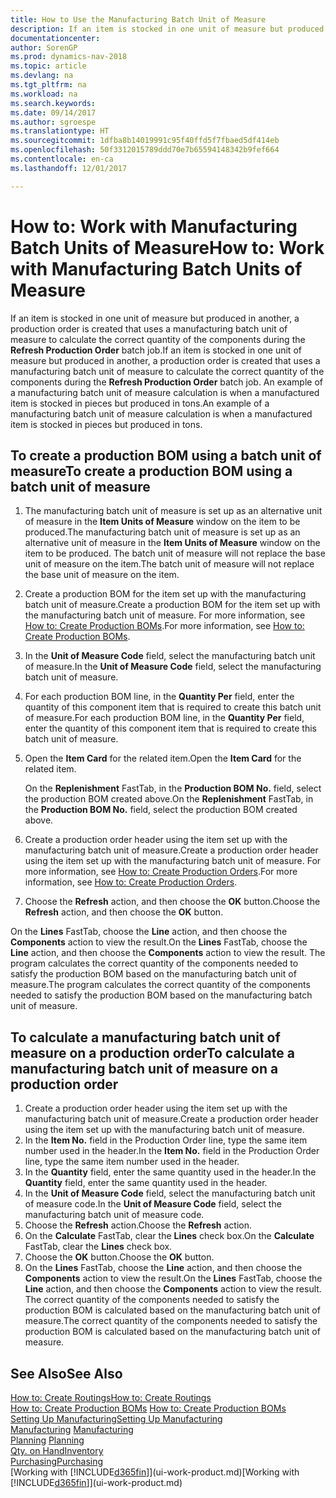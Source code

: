 ```yaml
---
title: How to Use the Manufacturing Batch Unit of Measure
description: If an item is stocked in one unit of measure but produced in another, then the production order must be use a manufacturing batch unit of measure to calculate the correct quantity of components. An example of a manufacturing batch unit of measure calculation is when a manufactured item is stocked in pieces but produced in tons.
documentationcenter: 
author: SorenGP
ms.prod: dynamics-nav-2018
ms.topic: article
ms.devlang: na
ms.tgt_pltfrm: na
ms.workload: na
ms.search.keywords: 
ms.date: 09/14/2017
ms.author: sgroespe
ms.translationtype: HT
ms.sourcegitcommit: 1dfba8b14019991c95f40ffd5f7fbaed5df414eb
ms.openlocfilehash: 50f3312015789ddd70e7b65594148342b9fef664
ms.contentlocale: en-ca
ms.lasthandoff: 12/01/2017

---
```

# <a name="how-to-work-with-manufacturing-batch-units-of-measure"></a><span data-ttu-id="98701-104">How to: Work with Manufacturing Batch Units of Measure</span><span class="sxs-lookup"><span data-stu-id="98701-104">How to: Work with Manufacturing Batch Units of Measure</span></span>
<span data-ttu-id="98701-105">If an item is stocked in one unit of measure but produced in another, a production order is created that uses a manufacturing batch unit of measure to calculate the correct quantity of the components during the **Refresh Production Order** batch job.</span><span class="sxs-lookup"><span data-stu-id="98701-105">If an item is stocked in one unit of measure but produced in another, a production order is created that uses a manufacturing batch unit of measure to calculate the correct quantity of the components during the **Refresh Production Order** batch job.</span></span> <span data-ttu-id="98701-106">An example of a manufacturing batch unit of measure calculation is when a manufactured item is stocked in pieces but produced in tons.</span><span class="sxs-lookup"><span data-stu-id="98701-106">An example of a manufacturing batch unit of measure calculation is when a manufactured item is stocked in pieces but produced in tons.</span></span>  

## <a name="to-create-a-production-bom-using-a-batch-unit-of-measure"></a><span data-ttu-id="98701-107">To create a production BOM using a batch unit of measure</span><span class="sxs-lookup"><span data-stu-id="98701-107">To create a production BOM using a batch unit of measure</span></span>  
1.  <span data-ttu-id="98701-108">The manufacturing batch unit of measure is set up as an alternative unit of measure in the **Item Units of Measure** window on the item to be produced.</span><span class="sxs-lookup"><span data-stu-id="98701-108">The manufacturing batch unit of measure is set up as an alternative unit of measure in the **Item Units of Measure** window on the item to be produced.</span></span> <span data-ttu-id="98701-109">The batch unit of measure will not replace the base unit of measure on the item.</span><span class="sxs-lookup"><span data-stu-id="98701-109">The batch unit of measure will not replace the base unit of measure on the item.</span></span>  
2.  <span data-ttu-id="98701-110">Create a production BOM for the item set up with the manufacturing batch unit of measure.</span><span class="sxs-lookup"><span data-stu-id="98701-110">Create a production BOM for the item set up with the manufacturing batch unit of measure.</span></span> <span data-ttu-id="98701-111">For more information, see [How to: Create Production BOMs](production-how-to-create-production-boms.md).</span><span class="sxs-lookup"><span data-stu-id="98701-111">For more information, see [How to: Create Production BOMs](production-how-to-create-production-boms.md).</span></span>  
3.  <span data-ttu-id="98701-112">In the **Unit of Measure Code** field, select the manufacturing batch unit of measure.</span><span class="sxs-lookup"><span data-stu-id="98701-112">In the **Unit of Measure Code** field, select the manufacturing batch unit of measure.</span></span>  
4.  <span data-ttu-id="98701-113">For each production BOM line, in the **Quantity Per** field, enter the quantity of this component item that is required to create this batch unit of measure.</span><span class="sxs-lookup"><span data-stu-id="98701-113">For each production BOM line, in the **Quantity Per** field, enter the quantity of this component item that is required to create this batch unit of measure.</span></span>  
5.  <span data-ttu-id="98701-114">Open the **Item Card** for the related item.</span><span class="sxs-lookup"><span data-stu-id="98701-114">Open the **Item Card** for the related item.</span></span>  

    <span data-ttu-id="98701-115">On the **Replenishment** FastTab, in the **Production BOM No.** field, select the production BOM created above.</span><span class="sxs-lookup"><span data-stu-id="98701-115">On the **Replenishment** FastTab, in the **Production BOM No.** field, select the production BOM created above.</span></span>  
6.  <span data-ttu-id="98701-116">Create a production order header using the item set up with the manufacturing batch unit of measure.</span><span class="sxs-lookup"><span data-stu-id="98701-116">Create a production order header using the item set up with the manufacturing batch unit of measure.</span></span> <span data-ttu-id="98701-117">For more information, see [How to: Create Production Orders](production-how-to-create-production-orders.md).</span><span class="sxs-lookup"><span data-stu-id="98701-117">For more information, see [How to: Create Production Orders](production-how-to-create-production-orders.md).</span></span>  
7.  <span data-ttu-id="98701-118">Choose the **Refresh** action, and then choose  the **OK** button.</span><span class="sxs-lookup"><span data-stu-id="98701-118">Choose the **Refresh** action, and then choose  the **OK** button.</span></span>  

<span data-ttu-id="98701-119">On the **Lines** FastTab, choose the **Line** action, and then choose the **Components** action to view the result.</span><span class="sxs-lookup"><span data-stu-id="98701-119">On the **Lines** FastTab, choose the **Line** action, and then choose the **Components** action to view the result.</span></span> <span data-ttu-id="98701-120">The program calculates the correct quantity of the components needed to satisfy the production BOM based on the manufacturing batch unit of measure.</span><span class="sxs-lookup"><span data-stu-id="98701-120">The program calculates the correct quantity of the components needed to satisfy the production BOM based on the manufacturing batch unit of measure.</span></span>  

## <a name="to-calculate-a-manufacturing-batch-unit-of-measure-on-a-production-order"></a><span data-ttu-id="98701-121">To calculate a manufacturing batch unit of measure on a production order</span><span class="sxs-lookup"><span data-stu-id="98701-121">To calculate a manufacturing batch unit of measure on a production order</span></span>  
1.  <span data-ttu-id="98701-122">Create a production order header using the item set up with the manufacturing batch unit of measure.</span><span class="sxs-lookup"><span data-stu-id="98701-122">Create a production order header using the item set up with the manufacturing batch unit of measure.</span></span>  
2.  <span data-ttu-id="98701-123">In the **Item No.** field in the Production Order line, type the same item number used in the header.</span><span class="sxs-lookup"><span data-stu-id="98701-123">In the **Item No.** field in the Production Order line, type the same item number used in the header.</span></span>  
3.  <span data-ttu-id="98701-124">In the **Quantity** field, enter the same quantity used in the header.</span><span class="sxs-lookup"><span data-stu-id="98701-124">In the **Quantity** field, enter the same quantity used in the header.</span></span>  
4.  <span data-ttu-id="98701-125">In the **Unit of Measure Code** field, select the manufacturing batch unit of measure code.</span><span class="sxs-lookup"><span data-stu-id="98701-125">In the **Unit of Measure Code** field, select the manufacturing batch unit of measure code.</span></span>  
5.  <span data-ttu-id="98701-126">Choose the **Refresh** action.</span><span class="sxs-lookup"><span data-stu-id="98701-126">Choose the **Refresh** action.</span></span>
6.  <span data-ttu-id="98701-127">On the **Calculate** FastTab, clear the **Lines** check box.</span><span class="sxs-lookup"><span data-stu-id="98701-127">On the **Calculate** FastTab, clear the **Lines** check box.</span></span>  
7.  <span data-ttu-id="98701-128">Choose the **OK** button.</span><span class="sxs-lookup"><span data-stu-id="98701-128">Choose the **OK** button.</span></span>  
8.  <span data-ttu-id="98701-129">On the **Lines** FastTab, choose the **Line** action, and then choose the **Components** action to view the result.</span><span class="sxs-lookup"><span data-stu-id="98701-129">On the **Lines** FastTab, choose the **Line** action, and then choose the **Components** action to view the result.</span></span> <span data-ttu-id="98701-130">The correct quantity of the components needed to satisfy the production BOM is calculated based on the manufacturing batch unit of measure.</span><span class="sxs-lookup"><span data-stu-id="98701-130">The correct quantity of the components needed to satisfy the production BOM is calculated based on the manufacturing batch unit of measure.</span></span>  

## <a name="see-also"></a><span data-ttu-id="98701-131">See Also</span><span class="sxs-lookup"><span data-stu-id="98701-131">See Also</span></span>  
[<span data-ttu-id="98701-132">How to: Create Routings</span><span class="sxs-lookup"><span data-stu-id="98701-132">How to: Create Routings</span></span>](production-how-to-create-routings.md)  
<span data-ttu-id="98701-133">[How to: Create Production BOMs](production-how-to-create-production-boms.md)   </span><span class="sxs-lookup"><span data-stu-id="98701-133">[How to: Create Production BOMs](production-how-to-create-production-boms.md)   </span></span>  
[<span data-ttu-id="98701-134">Setting Up Manufacturing</span><span class="sxs-lookup"><span data-stu-id="98701-134">Setting Up Manufacturing</span></span>](production-configure-production-processes.md)  
<span data-ttu-id="98701-135">[Manufacturing](production-manage-manufacturing.md)  </span><span class="sxs-lookup"><span data-stu-id="98701-135">[Manufacturing](production-manage-manufacturing.md)  </span></span>  
<span data-ttu-id="98701-136">[Planning](production-planning.md) </span><span class="sxs-lookup"><span data-stu-id="98701-136">[Planning](production-planning.md) </span></span>  
[<span data-ttu-id="98701-137">Qty. on Hand</span><span class="sxs-lookup"><span data-stu-id="98701-137">Inventory</span></span>](inventory-manage-inventory.md)  
[<span data-ttu-id="98701-138">Purchasing</span><span class="sxs-lookup"><span data-stu-id="98701-138">Purchasing</span></span>](purchasing-manage-purchasing.md)  
<span data-ttu-id="98701-139">[Working with [!INCLUDE[d365fin](includes/d365fin_md.md)]](ui-work-product.md)</span><span class="sxs-lookup"><span data-stu-id="98701-139">[Working with [!INCLUDE[d365fin](includes/d365fin_md.md)]](ui-work-product.md)</span></span>  

